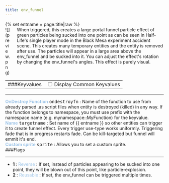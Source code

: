 ```yaml
---
title: env_funnel
---
```

<div>{% set entname = page.title|raw %}</div>
<div class="container previewimg">
<div class="columns">
<div class="imagepadding column col-auto" markdown="1">![](preview.png)</div>
<div class="column entityentry" markdown="1">When triggered, this creates a large portal funnel particle effect of green particles being sucked into one point as can be seen in Half-Life's single player mode in the Black Mesa experiment accident scene. This creates many temporary entities and the entity is removed after use. The particles will appear in a large area above the env_funnel and be sucked into it. You can adjust the effect's rotation by changing the env_funnel's angles. This effect is purely visual.</div>
</div>
</div>
<div>
<table class="titletable">
<tbody>
<tr>
<td markdown="1">###Keyvalues</td>
<td class="titletablecheck" id="checkboxandlabel"><input type="checkbox" id="displaycommon"><label for="displaycommon"> Display Common Keyvalues</label></input></td>
</tr>
</tbody>
</table>
<hr>
<div class="entityentry commonkeys-checkbox" markdown="1">
<span style="color:#9fc5e8;"><b>OnDestroy Function</b></span> <kbd  class="tooltip" data-tooltip="string">ondestroyfn</kbd> :
Name of the function to use from already parsed .as script files when entity is destroyed (killed) in any way. If the function belongs to namespace, you must use prefix with the namespace name (e.g. mynamespace::MyFunction) for the keyvalue.
</div>
<div class="entityentry commonkeys-checkbox" markdown="1">
<span style="color:#9fc5e8;"><b>Name</b></span> <kbd  class="tooltip" data-tooltip="target_source">targetname</kbd> :
Set name of {{ entname }} so other entities can trigger it to create funnel effect. Every trigger use-type works uniformly. Triggering fade that is in progress restarts fade. Can be kill-targeted but funnel will emmit it's end.
</div>
<div class="entityentry" markdown="1">
<span style="color:#9fc5e8;"><b>Custom sprite</b></span> <kbd  class="tooltip" data-tooltip="sprite">sprite</kbd> :
Allows you to set a custom sprite.
</div>
</div>
###Flags
<hr>
<div class="entityflags">
<ul>
<li class="imagepadding" markdown="1"><b>1 </b> : <span style="color:#9fc5e8;">Reverse</span> : If set, instead of particles appearing to be sucked into one point, they will be blown out of this point, like particle-explosion.</li>
<li class="imagepadding" markdown="1"><b>2 </b> : <span style="color:#9fc5e8;">Reusable</span> : If set, the env_funnel can be triggered multiple times.</li>
</ul>
</div>
